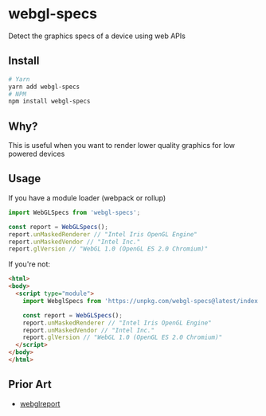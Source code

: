 webgl-specs
==============
Detect the graphics specs of a device using web APIs

## Install
```bash
# Yarn
yarn add webgl-specs
# NPM
npm install webgl-specs
```

## Why?
This is useful when you want to render lower quality graphics for low powered devices

## Usage
If you have a module loader (webpack or rollup)
```js
import WebGLSpecs from 'webgl-specs';

const report = WebGLSpecs();
report.unMaskedRenderer // "Intel Iris OpenGL Engine"
report.unMaskedVendor // "Intel Inc."
report.glVersion // "WebGL 1.0 (OpenGL ES 2.0 Chromium)"
```

If you're not:
```html
<html>
<body>
  <script type="module">
    import WebglSpecs from 'https://unpkg.com/webgl-specs@latest/index.js';

    const report = WebGLSpecs();
    report.unMaskedRenderer // "Intel Iris OpenGL Engine"
    report.unMaskedVendor // "Intel Inc."
    report.glVersion // "WebGL 1.0 (OpenGL ES 2.0 Chromium)"
  </script>
</body>
</html>
```

## Prior Art
* [webglreport](https://github.com/AnalyticalGraphicsInc/webglreport)
